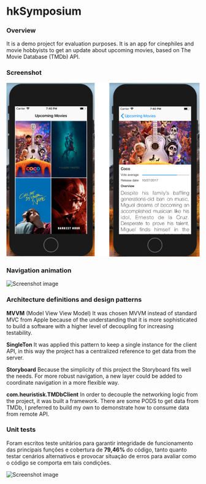 # hkSymposium
### Overview
It is a demo project for evaluation purposes. It is an app for cinephiles and movie hobbyists to get an update about upcoming movies, based on The Movie Database (TMDb) API.

### Screenshot

![Screenshot image](https://github.com/heuristisk/hkSymposium/blob/development/hkSymposium/resource/screenshots/screenshot.png?raw=true)

### Navigation animation

![Screenshot image](https://github.com/heuristisk/hkSymposium/blob/development/hkSymposium/resource/screenshots/presentation.gif)

### Architecture definitions and design patterns

**MVVM**  (Model View View Model) It was chosen MVVM instead of standard MVC from Apple because of the understanding that it is more sophisticated to build a software with a higher level of decoupling for increasing testability. 

**SingleTon** It was applied this pattern to keep a single instance for the client API, in this way the project has a centralized reference to get data from the server.

**Storyboard** Because the simplicity of this project the Storyboard fits well the needs. For more robust navigation, a new layer could be added to coordinate navigation in a more flexible way.  

**com.heuristisk.TMDbClient**  In order to decouple the networking logic from the project, it was built a framework. There are some PODS to get data from TMDb, I preferred to build my own to demonstrate how to consume data from remote API.
 

### Unit tests

Foram escritos teste unitários para garantir integridade de funcionamento das principais funções e cobertura de **79,46%** do código, tanto quanto testar cenários alternativos e provocar situação de erros para avaliar como o código se comporta em tais condições.

![Screenshot image](https://gitlab.com/anderson.gusmao/evaluation/raw/master/fastshop/resources/markdown/coverage.png)




